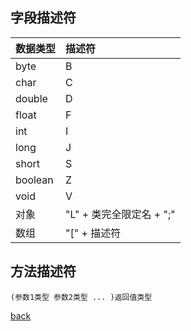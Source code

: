 ## 字段描述符  

| 数据类型 | 描述符 |
| :- | :- |
| byte | B |
| char | C |
| double | D |
| float | F |
| int | I | 
| long | J |
| short | S | 
| boolean | Z |
| void | V |
| 对象 | "L" + 类完全限定名 + ";" |
| 数组 | "[" + 描述符 |

## 方法描述符  

```
(参数1类型 参数2类型 ... )返回值类型  
```

[back](../7.md)  